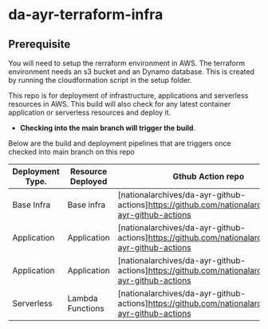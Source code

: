 # da-ayr-terraform-infra

## Prerequisite
You will need to setup the rerraform environment in AWS. The terraform environment needs an s3 bucket and an Dynamo database. This is created by running the cloudformation script in the setup folder.

This repo is for deployment of infrastructure, applications and serverless resources in AWS. This build will also check for any latest container application or serverless resources and deploy it.

* **Checking into the main branch will trigger the build**.

Below are the build and deployment pipelines that are triggers once checked into main branch on this repo


| Deployment Type.           | Resource Deployed| Gthub Action repo                                                                                  | gitaction yml file                  | resources
|----------------------------|------------------|----------------------------------------------------------------------------------------------------|-------------------------------------|-------------
| Base Infra       | Base infra        | [nationalarchives/da-ayr-github-actions]https://github.com/nationalarchives/da-ayr-github-actions  | terraform-enviromements-action.yml  | VPC,Subnets, SG
| Application      | Application       | [nationalarchives/da-ayr-github-actions]https://github.com/nationalarchives/da-ayr-github-actions  | docker-build-ecr-ecs-deploy-kc.yml  | Keycloak Service
| Application      | Application       | [nationalarchives/da-ayr-github-actions]https://github.com/nationalarchives/da-ayr-github-actions  | docker-build-ecr-deploy.yml         | Django Python App
| Serverless       | Lambda Functions  | [nationalarchives/da-ayr-github-actions]https://github.com/nationalarchives/da-ayr-github-actions  | deploy-lambda.yml                   | lambda functions


